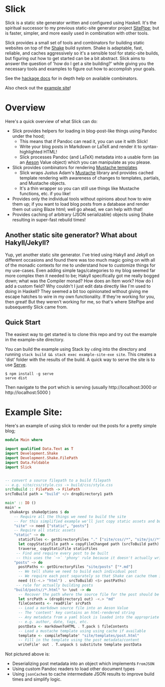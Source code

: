# Slick

Slick is a static site generator written and configured using Haskell. It's the spiritual successor to my previous
static-site generator project [SitePipe](https://github.com/chrispenner/SitePipe/); but is faster, simpler, and more
easily used in combination with other tools.

Slick provides a small set of tools and combinators for building static
websites on top of the [Shake](https://shakebuild.com/) build system. Shake is
adaptable, fast, reliable, and caches aggressively so it's a sensible tool for
static-site builds, but figuring out how to get started can be a bit abstract. Slick aims to answer the question of
'how do I get a site building?' while giving you the necessary tools and examples to figure out how to accomplish your
goals.

See the [hackage docs](https://hackage.haskell.org/package/slick) for in depth help on available combinators.

Also check out the [example site](https://github.com/ChrisPenner/Slick/blob/master/example-site/app/Main.hs)!

# Overview

Here's a quick overview of what Slick can do:

-   Slick provides helpers for loading in blog-post-like things using Pandoc
    under the hood;
    -   This means that if Pandoc can read it, you can use it with Slick!
    -   Write your blog posts in Markdown or LaTeX and render it to
        syntax-highlighted HTML!
    -   Slick processes Pandoc (and LaTeX) metadata into a usable form (as an
        [Aeson](https://hackage.haskell.org/package/aeson) Value object) which you can manipulate as you please.
- Slick provides combinators for rendering [Mustache templates](https://mustache.github.io/)
    - Slick wraps Justus Adam's [Mustache](http://hackage.haskell.org/package/mustache-2.3.0/docs/Text-Mustache.html)
        library and provides cached template rendering with awareness of changes to templates, partials, and Mustache
        objects.
    - It's a thin wrapper so you can still use things like Mustache functions, etc. if you like!
- Provides only the individual tools without opinions about how to wire them up; if you want to load blog posts from
    a database and render them out using Blaze html; well go ahead, we can help with that!
- Provides caching of arbitrary (JSON serializable) objects using Shake resulting in super-fast rebuild times!

Another static site generator? What about Hakyll/Jekyll?
--------------------------------------------------------

Yup, yet another static site generator. I've tried using Hakyll and Jekyll on
different occasions and found there was too much magic going on with all of the
monadic contexts for me to understand how to customize things for my use-cases.
Even adding simple tags/categories to my blog seemed far more complex then it
needed to be; Hakyll specifically got me really bogged down; what was the
Compiler monad? How does an Item work? How do I add a custom field? Why
couldn't I just edit data directly like I'm used to doing in Haskell? They
seemed a bit too opinionated without giving me escape hatches to wire in my own
functionality. If they're working for you, then great! But they weren't working
for me, so that's where SitePipe and subsequently Slick came from.

Quick Start
---------------

The easiest way to get started is to clone this repo and try out
the example in the example-site directory.

You can build the example using Stack by `cd`ing into the directory and running
`stack build && stack exec example-site-exe site`. This creates a 'dist' folder with the
results of the build. A quick way to serve the site is to use [Serve](https://www.npmjs.com/package/serve).

```shell
$ npm install -g serve
serve dist
```

Then navigate to the port which is serving (usually http://localhost:3000 or http://localhost:5000 )


# Example Site:

Here's an example of using slick to render out the posts for a pretty simple blog;

```haskell
module Main where

import qualified Data.Text as T
import Development.Shake
import Development.Shake.FilePath
import Data.Foldable
import Slick


-- convert a source filepath to a build filepath
-- e.g. site/css/style.css -> build/css/style.css
srcToBuild :: FilePath -> FilePath
srcToBuild path = "build" </> dropDirectory1 path

main' :: IO ()
main' =
  shakeArgs shakeOptions $ do
    -- Require all the things we need to build the site
    -- For this simplified example we'll just copy static assets and build a page for each post
    "site" ~> need ["static", "posts"]
    -- Require all static assets
    "static" ~> do
      staticFiles <- getDirectoryFiles "." ["site/css//*", "site/js//*", "site/images//*"]
      let copyStaticFile path = copyFileChanged path (srcToBuild path)
      traverse_ copyStaticFile staticFiles
     -- Find and require every post to be built
     -- this uses the `~>` 'phony' rule because it doesn't actually write any files on its own
    "posts" ~> do
      postPaths <- getDirectoryFiles "site/posts" ["*.md"]
      -- We tell shake we need to build each individual post
      -- We require each post separately so that Shake can cache them individually
      need (((-<.> "html") . srcToBuild) <$> postPaths)
     -- rule for actually building posts
    "build/posts//*.html" %> \out -> do
      -- Recover the path where the source file for the post should be
      let srcPath = (dropDirectory1 out) -<.> "md"
      fileContents <- readFile' srcPath
      -- Load a markdown source file into an Aeson Value
      -- The 'content' key contains an html-rendered string
      -- Any metadata from a yaml block is loaded into the appropriate keys in the Aeson object
      -- e.g. author, date, tags, etc.
      postData <- markdownToHTML . T.pack $ fileContents
      -- Load a mustache template using using cache if available
      template <- compileTemplate' "site/templates/post.html"
      -- Fill in the template using the post metadata/content
      writeFile' out . T.unpack $ substitute template postData
```

Not pictured above is:

- Deserializing post metadata into an object which implements `FromJSON`
- Using custom Pandoc readers to load other document types
- Using `jsonCache`s to cache intermediate JSON results to improve build times and simplify logic.
